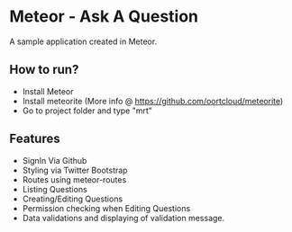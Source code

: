 Meteor - Ask A Question
=====================

A sample application created in Meteor.

How to run?
---------------------

- Install Meteor
- Install meteorite (More info @ https://github.com/oortcloud/meteorite)
- Go to project folder and type "mrt"

Features
---------------------

* SignIn Via Github
* Styling via Twitter Bootstrap
* Routes using meteor-routes
* Listing Questions
* Creating/Editing Questions
* Permission checking when Editing Questions
* Data validations and displaying of validation message.